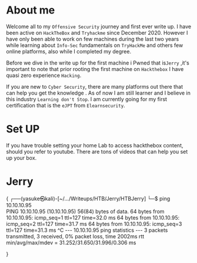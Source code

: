 # About me

Welcome all to my ``Offensive Security`` journey and first ever write up.
I have been active on ```HackTheBox``` and `Tryhackme` since December 2020.
However I have only been able to work on few  machines during the last two years while learning about ```Info-Sec``` fundamentals on ```TryHackMe``` and others few online platforms, also while I completed my degree.

Before we dive in the write up  for the first machine i Pwned that is```Jerry``` ,it's important to note that prior rooting the first machine on ```Hackthebox``` I have quasi zero experience ``Hacking``.

If you are new to ```Cyber Security```, there are many platforms out there that can help you get the knowledge .
As of now I am still learner and I believe in this industry ```Learning don't Stop```. I am currently going for my first certification that is the ```eJPT``` from ```Elearnsecurity```.

# Set UP

If you have trouble setting your home Lab to access hackthebox content, should you refer to youtube. There are tons  of videos that can help you set up your box.

# Jerry


{
    ┌──(yasuke㉿kali)-[~/…/Writeups/HTB/Jerry/HTBJerry]
└─$ ping 10.10.10.95            
PING 10.10.10.95 (10.10.10.95) 56(84) bytes of data.
64 bytes from 10.10.10.95: icmp_seq=1 ttl=127 time=32.0 ms
64 bytes from 10.10.10.95: icmp_seq=2 ttl=127 time=31.7 ms
64 bytes from 10.10.10.95: icmp_seq=3 ttl=127 time=31.3 ms
^C
--- 10.10.10.95 ping statistics ---
3 packets transmitted, 3 received, 0% packet loss, time 2002ms
rtt min/avg/max/mdev = 31.252/31.650/31.996/0.306 ms

}